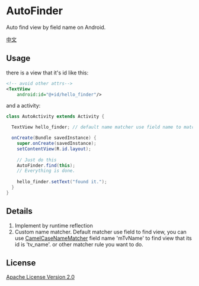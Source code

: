 # AutoFinder

Auto find view by field name on Android.

[中文](README.zh.md)

## Usage

there is a view that it's id like this:
```xml
<!-- avoid other attrs-->
<TextView
    android:id="@+id/hello_finder"/> 
```

and a activity:

```java
class AutoActivity extends Activity {

  TextView hello_finder; // default name matcher use field name to match view id

  onCreate(Bundle savedInstance) {
    super.onCreate(savedInstance);
    setContentView(R.id.layout);
    
    // Just do this
    AutoFinder.find(this);
    // Everything is done.
    
    hello_finder.setText("found it.");
  }
}
```

## Details

1. Implement by runtime reflection
2. Custom name matcher. Default matcher use field to find view, you can use [CamelCaseNameMatcher](library/src/main/java/com/twiceyuan/autofinder/CamelCaseNameMatcher.java) field name 'mTvName' to find view that its id is 'tv_name'. or other matcher rule you want to do.

## License

[Apache License Version 2.0](LICENSE)
